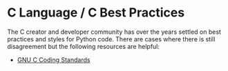 # C Language / C Best Practices #

The C creator and developer community has over the years settled on best practices and styles for Python code.
There are cases where there is still disagreement but the following resources are helpful:

* [GNU C Coding Standards](https://www.gnu.org/prep/standards/html_node/Writing-C.html)
